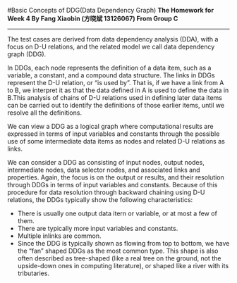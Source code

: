 #Basic Concepts of DDG(Data Dependency Graph)
<b>The Homework for Week 4 By Fang Xiaobin (方晓斌 13126067) From Group C</b>
<hr>
The test cases are derived from data dependency analysis (DDA), with a focus on D-U relations, and the related model we call data dependency graph (DDG).

In DDGs, each node represents the definition of a data item, such as a variable, a constant, and a compound data structure. The links in DDGs represent the D-U relation, or “is used by”. That is, if we have a link from A to B, we interpret it as that the data defined in A is used to define the data in B.This analysis of chains of D-U relations used in defining later data items can be carried out to identify the definitions of those earlier items, until we resolve all the definitions.

We can view a DDG as a logical graph where computational results are expressed in terms of input variables and constants through the possible use of some intermediate data items as nodes and related D-U relations as links.

We can consider a DDG as consisting of input nodes, output nodes, intermediate nodes, data selector nodes, and associated links and properties. Again, the focus is on the output or results, and their resolution through DDGs in terms of input variables and constants. Because of this procedure for data resolution through backward chaining using D-U relations, the DDGs typically show the following characteristics:

* There is usually one output data itern or variable, or at most a few of them.
* There are typically more input variables and constants.
* Multiple inlinks are common.
* Since the DDG is typically shown as flowing from top to bottom, we have the “fan” shaped DDGs as the most common type. This shape is also often described as tree-shaped (like a real tree on the ground, not the upside-down ones in computing literature), or shaped like a river with its tributaries.